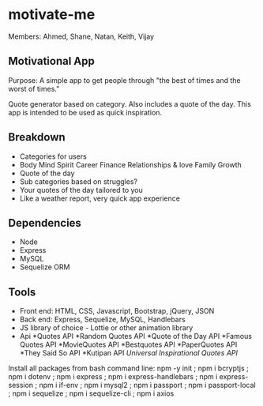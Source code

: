 # motivate-me

Members: Ahmed, Shane, Natan, Keith, Vijay

## Motivational App

Purpose: A simple app to get people through "the best of times and the worst of times." 

Quote generator based on category. Also includes a quote of the day. This app is intended to be used as quick inspiration. 

## Breakdown

- Categories for users
- Body
Mind
Spirit
Career
Finance
Relationships & love
Family
Growth
- Quote of the day
- Sub categories based on struggles?
- Your quotes of the day tailored to you
- Like a weather report, very quick app experience

## Dependencies

- Node
- Express
- MySQL
- Sequelize ORM

## Tools

- Front end: HTML, CSS, Javascript, Bootstrap, jQuery, JSON
- Back end: Express, Sequelize, MySQL, Handlebars
- JS library of choice - Lottie or other animation library
- Api
*Quotes API
*Random Quotes API
*Quote of the Day API
*Famous Quotes API 
*MovieQuotes API
*Bestquotes API
*PaperQuotes API
*They Said So API
*Kutipan API
*Universal Inspirational Quotes API*

Install all packages from bash command line:
 npm -y init ; npm i bcryptjs ; npm i dotenv ; npm i express ; npm i express-handlebars ; npm i express-session ; npm i if-env ; npm i mysql2 ; npm i passport ; npm i passport-local ; npm i sequelize ; npm i sequelize-cli ; npm i axios

